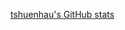 [tshuenhau's GitHub stats](https://github-readme-stats.vercel.app/api?username=tshuenhau&count_private=true)

<!---[![Top Langs](https://github-readme-stats.vercel.app/api/top-langs/?username=tshuenhau&langs_count=8)](https://github.com/anuraghazra/github-readme-stats)--->

